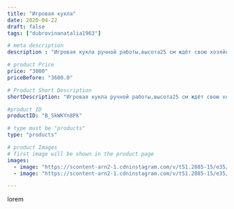 ```yaml
---
title: "Игровая кукла"
date: 2020-04-22
draft: false
tags: ["dubrovinanatalia1963"]

# meta description
description : "Игровая кукла ручной работы,высота25 см ждёт свою хозяйку.Обращаться в директ."

# product Price
price: "3000"
priceBefore: "3600.0"

# Product Short Description
shortDescription: "Игровая кукла ручной работы,высота25 см ждёт свою хозяйку.Обращаться в директ."

#product ID
productID: "B_SkWKYn8Pk"

# type must be "products"
type: "products"

# product Images
# first image will be shown in the product page
images:
  - image: "https://scontent-arn2-1.cdninstagram.com/v/t51.2885-15/e35/94203357_306488820337155_3680973377255365976_n.jpg?se=7&tp=1&_nc_ht=scontent-arn2-1.cdninstagram.com&_nc_cat=103&_nc_ohc=1q-JvdskTksAX-YHCI4&ccb=7-4&oh=f7cd157d02bec181802c31f2cd3bc5b4&oe=60832A6E&ig_cache_key=MjI5MzA1NTAwOTgyNjE2MzAwMQ%3D%3D.2-ccb7-4"
  - image: "https://scontent-arn2-1.cdninstagram.com/v/t51.2885-15/e35/94356708_648039479077228_3131857527306833737_n.jpg?se=7&tp=1&_nc_ht=scontent-arn2-1.cdninstagram.com&_nc_cat=104&_nc_ohc=2RGS70p3BVIAX_FDfTz&ccb=7-4&oh=24364e3788fc34903ac3e17da1dba759&oe=60847FDA&ig_cache_key=MjI5MzA1NTAwOTg1MTM1Mzc2Nw%3D%3D.2-ccb7-4"

---
```

lorem
